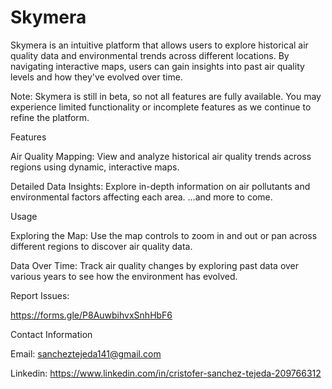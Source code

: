 # Skymera
Skymera is an intuitive platform that allows users to explore historical air quality data and environmental trends across different locations. By navigating interactive maps, users can gain insights into past air quality levels and how they've evolved over time.

Note: Skymera is still in beta, so not all features are fully available. You may experience limited functionality or incomplete features as we continue to refine the platform.

Features

Air Quality Mapping: View and analyze historical air quality trends across regions using dynamic, interactive maps.

Detailed Data Insights: Explore in-depth information on air pollutants and environmental factors affecting each area.
…and more to come.

Usage

Exploring the Map: Use the map controls to zoom in and out or pan across different regions to discover air quality data.

Data Over Time: Track air quality changes by exploring past data over various years to see how the environment has evolved.

Report Issues:

https://forms.gle/P8AuwbihvxSnhHbF6

Contact Information

Email: sancheztejeda141@gmail.com

Linkedin:  https://www.linkedin.com/in/cristofer-sanchez-tejeda-209766312

